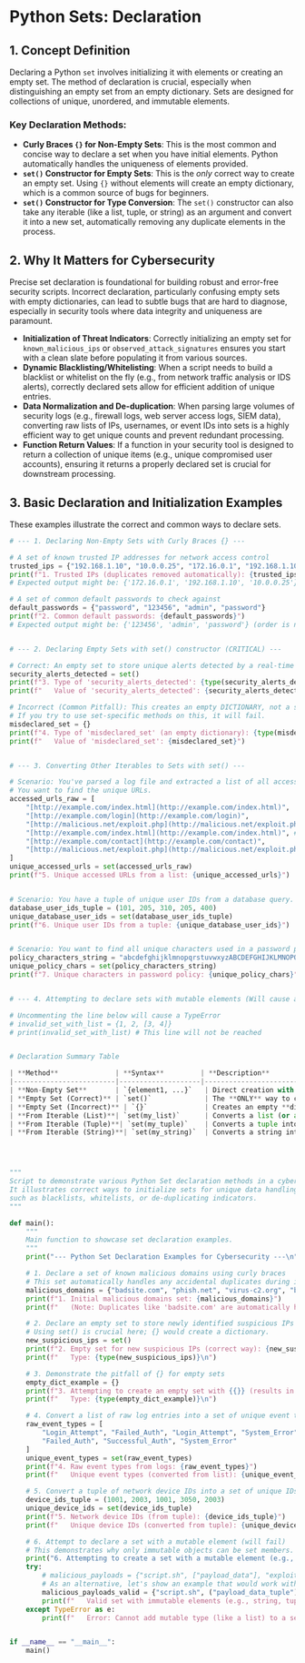 # Python Sets: Declaration

## 1. Concept Definition

Declaring a Python `set` involves initializing it with elements or creating an empty set. The method of declaration is crucial, especially when distinguishing an empty set from an empty dictionary. Sets are designed for collections of unique, unordered, and immutable elements.

### Key Declaration Methods:

* **Curly Braces `{}` for Non-Empty Sets**: This is the most common and concise way to declare a set when you have initial elements. Python automatically handles the uniqueness of elements provided.
* **`set()` Constructor for Empty Sets**: This is the *only* correct way to create an empty set. Using `{}` without elements will create an empty dictionary, which is a common source of bugs for beginners.
* **`set()` Constructor for Type Conversion**: The `set()` constructor can also take any iterable (like a list, tuple, or string) as an argument and convert it into a new set, automatically removing any duplicate elements in the process.

## 2. Why It Matters for Cybersecurity

Precise set declaration is foundational for building robust and error-free security scripts. Incorrect declaration, particularly confusing empty sets with empty dictionaries, can lead to subtle bugs that are hard to diagnose, especially in security tools where data integrity and uniqueness are paramount.

* **Initialization of Threat Indicators**: Correctly initializing an empty set for `known_malicious_ips` or `observed_attack_signatures` ensures you start with a clean slate before populating it from various sources.
* **Dynamic Blacklisting/Whitelisting**: When a script needs to build a blacklist or whitelist on the fly (e.g., from network traffic analysis or IDS alerts), correctly declared sets allow for efficient addition of unique entries.
* **Data Normalization and De-duplication**: When parsing large volumes of security logs (e.g., firewall logs, web server access logs, SIEM data), converting raw lists of IPs, usernames, or event IDs into sets is a highly efficient way to get unique counts and prevent redundant processing.
* **Function Return Values**: If a function in your security tool is designed to return a collection of unique items (e.g., unique compromised user accounts), ensuring it returns a properly declared set is crucial for downstream processing.

## 3. Basic Declaration and Initialization Examples

These examples illustrate the correct and common ways to declare sets.

```python
# --- 1. Declaring Non-Empty Sets with Curly Braces {} ---

# A set of known trusted IP addresses for network access control
trusted_ips = {"192.168.1.10", "10.0.0.25", "172.16.0.1", "192.168.1.10"}
print(f"1. Trusted IPs (duplicates removed automatically): {trusted_ips}")
# Expected output might be: {'172.16.0.1', '192.168.1.10', '10.0.0.25'} (order is not guaranteed)

# A set of common default passwords to check against
default_passwords = {"password", "123456", "admin", "password"}
print(f"2. Common default passwords: {default_passwords}")
# Expected output might be: {'123456', 'admin', 'password'} (order is not guaranteed)


# --- 2. Declaring Empty Sets with set() constructor (CRITICAL) ---

# Correct: An empty set to store unique alerts detected by a real-time monitor
security_alerts_detected = set()
print(f"3. Type of 'security_alerts_detected': {type(security_alerts_detected)}")
print(f"   Value of 'security_alerts_detected': {security_alerts_detected}")

# Incorrect (Common Pitfall): This creates an empty DICTIONARY, not a set.
# If you try to use set-specific methods on this, it will fail.
misdeclared_set = {}
print(f"4. Type of 'misdeclared_set' (an empty dictionary): {type(misdeclared_set)}")
print(f"   Value of 'misdeclared_set': {misdeclared_set}")


# --- 3. Converting Other Iterables to Sets with set() ---

# Scenario: You've parsed a log file and extracted a list of all accessed URLs.
# You want to find the unique URLs.
accessed_urls_raw = [
    "[http://example.com/index.html](http://example.com/index.html)",
    "[http://example.com/login](http://example.com/login)",
    "[http://malicious.net/exploit.php](http://malicious.net/exploit.php)",
    "[http://example.com/index.html](http://example.com/index.html)", # Duplicate
    "[http://example.com/contact](http://example.com/contact)",
    "[http://malicious.net/exploit.php](http://malicious.net/exploit.php)" # Duplicate
]
unique_accessed_urls = set(accessed_urls_raw)
print(f"5. Unique accessed URLs from a list: {unique_accessed_urls}")


# Scenario: You have a tuple of unique user IDs from a database query.
database_user_ids_tuple = (101, 205, 310, 205, 400)
unique_database_user_ids = set(database_user_ids_tuple)
print(f"6. Unique user IDs from a tuple: {unique_database_user_ids}")


# Scenario: You want to find all unique characters used in a password policy.
policy_characters_string = "abcdefghijklmnopqrstuvwxyzABCDEFGHIJKLMNOPQRSTUVWXYZ0123456789!@#$%^&*"
unique_policy_chars = set(policy_characters_string)
print(f"7. Unique characters in password policy: {unique_policy_chars}")


# --- 4. Attempting to declare sets with mutable elements (Will cause an error) ---

# Uncommenting the line below will cause a TypeError
# invalid_set_with_list = {1, 2, [3, 4]}
# print(invalid_set_with_list) # This line will not be reached


# Declaration Summary Table

| **Method**              | **Syntax**         | **Description**                                                                 | **Example Result (`print()`)**        |
|-------------------------|--------------------|----------------------------------------------------------------------------------|----------------------------------------|
| **Non-Empty Set**       | `{element1, ...}`   | Direct creation with initial elements; duplicates are automatically removed.    | `{1, 2, 3}`                             |
| **Empty Set (Correct)** | `set()`             | The **ONLY** way to create an empty set.                                        | `set()`                                |
| **Empty Set (Incorrect)** | `{}`              | Creates an empty **dictionary**, not a set.                                     | `{}` (type is `dict`)                  |
| **From Iterable (List)**| `set(my_list)`      | Converts a list (or any iterable) into a set, de-duplicating elements.          | `set([1,2,2])` → `{1, 2}`              |
| **From Iterable (Tuple)**| `set(my_tuple)`    | Converts a tuple into a set.                                                    | `set((1,'a'))` → `{1, 'a'}`            |
| **From Iterable (String)**| `set(my_string)`  | Converts a string into a set of its unique characters.                          | `set("hello")` → `{'h','e','l','o'}`   |




"""
Script to demonstrate various Python Set declaration methods in a cybersecurity context.
It illustrates correct ways to initialize sets for unique data handling,
such as blacklists, whitelists, or de-duplicating indicators.
"""

def main():
    """
    Main function to showcase set declaration examples.
    """
    print("--- Python Set Declaration Examples for Cybersecurity ---\n")

    # 1. Declare a set of known malicious domains using curly braces
    # This set automatically handles any accidental duplicates during initial definition.
    malicious_domains = {"badsite.com", "phish.net", "virus-c2.org", "badsite.com"}
    print(f"1. Initial malicious domains set: {malicious_domains}")
    print(f"   (Note: Duplicates like 'badsite.com' are automatically handled)\n")

    # 2. Declare an empty set to store newly identified suspicious IPs
    # Using set() is crucial here; {} would create a dictionary.
    new_suspicious_ips = set()
    print(f"2. Empty set for new suspicious IPs (correct way): {new_suspicious_ips}")
    print(f"   Type: {type(new_suspicious_ips)}\n")

    # 3. Demonstrate the pitfall of {} for empty sets
    empty_dict_example = {}
    print(f"3. Attempting to create an empty set with {{}} (results in a dictionary): {empty_dict_example}")
    print(f"   Type: {type(empty_dict_example)}\n")

    # 4. Convert a list of raw log entries into a set of unique event types
    raw_event_types = [
        "Login_Attempt", "Failed_Auth", "Login_Attempt", "System_Error",
        "Failed_Auth", "Successful_Auth", "System_Error"
    ]
    unique_event_types = set(raw_event_types)
    print(f"4. Raw event types from logs: {raw_event_types}")
    print(f"   Unique event types (converted from list): {unique_event_types}\n")

    # 5. Convert a tuple of network device IDs into a set of unique IDs
    device_ids_tuple = (1001, 2003, 1001, 3050, 2003)
    unique_device_ids = set(device_ids_tuple)
    print(f"5. Network device IDs (from tuple): {device_ids_tuple}")
    print(f"   Unique device IDs (converted from tuple): {unique_device_ids}\n")

    # 6. Attempt to declare a set with a mutable element (will fail)
    # This demonstrates why only immutable objects can be set members.
    print("6. Attempting to create a set with a mutable element (e.g., a list):")
    try:
        # malicious_payloads = {"script.sh", ["payload_data"], "exploit.py"} # This line will cause a TypeError
        # As an alternative, let's show an example that would work with tuples (immutable)
        malicious_payloads_valid = {"script.sh", ("payload_data_tuple"), "exploit.py"}
        print(f"   Valid set with immutable elements (e.g., string, tuple): {malicious_payloads_valid}")
    except TypeError as e:
        print(f"   Error: Cannot add mutable type (like a list) to a set. -> {e}\n")


if __name__ == "__main__":
    main()
